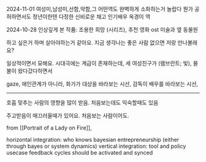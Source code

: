 2024-11-01
여성미,남성미,선함,악함,그 어떤역도 완벽하게 소화하는거 놀랍다
뭔가 공허하면서도 정년이한텐 다정한 신비로운 채고 인기배우 옥경이 역

2024-10-28
인상깊게 본 작품: 조용한 희망 (시리즈), 추천 영화 ost 미술과 옆 동물원 

하고 싶은거 하며 살아야하는거 같아요. 지금 생각나는 좋은 사람 없으면 저랑 만나볼래요?

일상적이면서 묘해요. 시대극에는 계급이 존재하는데, 세 여성친구가 (램브란트; 빛), 물불이 왔다갔다하면서

gaze, 애인관계가 아니라, 화가가 대상을 바라보는 시선, 감독이 배우를 바라보는 시선, 

---


호흡 맞추는 사람의 영향을 많이 받음. 처음보는데도 익숙할때도 있음

주고받음이 매끄러울때가 있어요. 처음보는 사람이어도.


from [[Portrait of a Lady on Fire]],


horizontal integration: who knows bayesian entrepreneurship (either through bayes or system dynamics)
vertical integration: tool and policy usecase feedback cycles should be activated and synced

